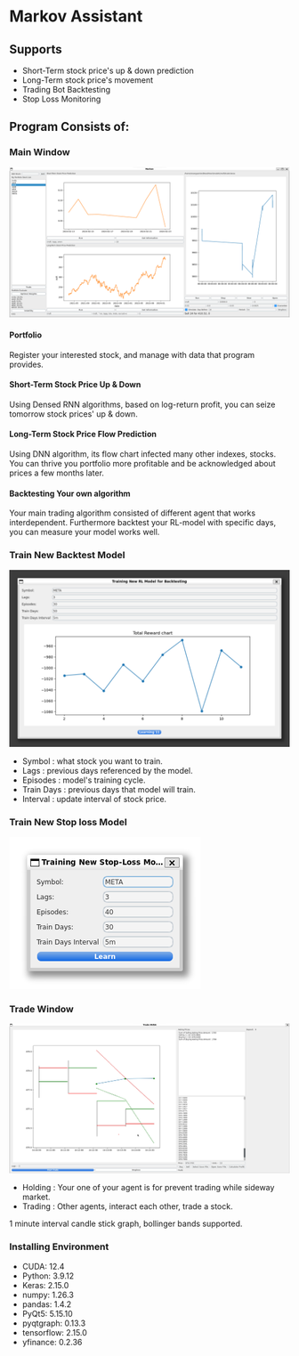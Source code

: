 # Markov Assistant

## Supports
* Short-Term stock price's up & down prediction
* Long-Term stock price's movement
* Trading Bot Backtesting
* Stop Loss Monitoring

## Program Consists of:

### Main Window
![MainWindow](./readme_resources/main_window.png)

#### Portfolio
Register your interested stock, and manage with data that program provides.

#### Short-Term Stock Price Up & Down
Using Densed RNN algorithms, based on log-return profit, you can seize tomorrow stock prices' up & down.

#### Long-Term Stock Price Flow Prediction
Using DNN algorithm, its flow chart infected many other indexes, stocks.  
You can thrive you portfolio more profitable and be acknowledged about prices a few months later.

#### Backtesting Your own algorithm
Your main trading algorithm consisted of different agent that works interdependent. Furthermore backtest your RL-model with specific days, you can measure your model works well.

### Train New Backtest Model
![TrainNewRLWindow](./readme_resources/newrlmodel_window.png)

* Symbol : what stock you want to train.
* Lags : previous days referenced by the model.
* Episodes : model's training cycle.
* Train Days : previous days that model will train.
* Interval : update interval of stock price.

### Train New Stop loss Model
![TrainStoplossModelWindow](./readme_resources/new_stoploss_model_window.png)

### Trade Window
![TradeWindow](./readme_resources/trade_window.png)

* Holding : Your one of your agent is for prevent trading while sideway market.
* Trading : Other agents, interact each other, trade a stock.

1 minute interval candle stick graph, bollinger bands supported.

### Installing Environment
* CUDA: 12.4
* Python: 3.9.12
* Keras: 2.15.0
* numpy: 1.26.3
* pandas: 1.4.2
* PyQt5: 5.15.10
* pyqtgraph: 0.13.3
* tensorflow: 2.15.0
* yfinance: 0.2.36